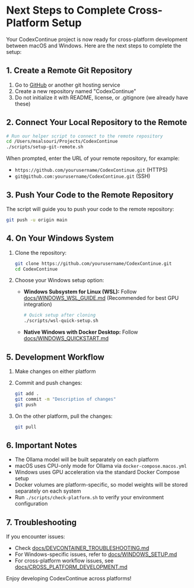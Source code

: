 # Next Steps to Complete Cross-Platform Setup

Your CodexContinue project is now ready for cross-platform development between macOS and Windows. Here are the next steps to complete the setup:

## 1. Create a Remote Git Repository

1. Go to [GitHub](https://github.com/) or another git hosting service
2. Create a new repository named "CodexContinue"
3. Do not initialize it with README, license, or .gitignore (we already have these)

## 2. Connect Your Local Repository to the Remote

```bash
# Run our helper script to connect to the remote repository
cd /Users/msalsouri/Projects/CodexContinue
./scripts/setup-git-remote.sh
```

When prompted, enter the URL of your remote repository, for example:

- `https://github.com/yourusername/CodexContinue.git` (HTTPS)
- `git@github.com:yourusername/CodexContinue.git` (SSH)

## 3. Push Your Code to the Remote Repository

The script will guide you to push your code to the remote repository:

```bash
git push -u origin main
```

## 4. On Your Windows System

1. Clone the repository:

   ```bash
   git clone https://github.com/yourusername/CodexContinue.git
   cd CodexContinue
   ```

2. Choose your Windows setup option:

   - **Windows Subsystem for Linux (WSL):** Follow [docs/WINDOWS_WSL_GUIDE.md](docs/WINDOWS_WSL_GUIDE.md) (Recommended for best GPU integration)

      ```bash
      # Quick setup after cloning
      ./scripts/wsl-quick-setup.sh
      ```

   - **Native Windows with Docker Desktop:** Follow [docs/WINDOWS_QUICKSTART.md](docs/WINDOWS_QUICKSTART.md)

## 5. Development Workflow

1. Make changes on either platform
2. Commit and push changes:

   ```bash
   git add .
   git commit -m "Description of changes"
   git push
   ```

3. On the other platform, pull the changes:

   ```bash
   git pull
   ```

## 6. Important Notes

- The Ollama model will be built separately on each platform
- macOS uses CPU-only mode for Ollama via `docker-compose.macos.yml`
- Windows uses GPU acceleration via the standard Docker Compose setup
- Docker volumes are platform-specific, so model weights will be stored separately on each system
- Run `./scripts/check-platform.sh` to verify your environment configuration

## 7. Troubleshooting

If you encounter issues:

- Check [docs/DEVCONTAINER_TROUBLESHOOTING.md](docs/DEVCONTAINER_TROUBLESHOOTING.md)
- For Windows-specific issues, refer to [docs/WINDOWS_SETUP.md](docs/WINDOWS_SETUP.md)
- For cross-platform workflow issues, see [docs/CROSS_PLATFORM_DEVELOPMENT.md](docs/CROSS_PLATFORM_DEVELOPMENT.md)

Enjoy developing CodexContinue across platforms!
